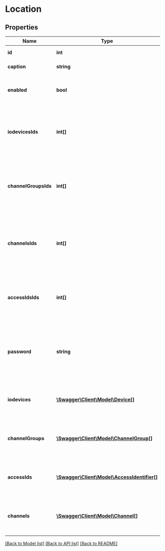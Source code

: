 # Location

## Properties
Name | Type | Description | Notes
------------ | ------------- | ------------- | -------------
**id** | **int** | Location identifier | [optional] 
**caption** | **string** | Location caption | [optional] 
**enabled** | **bool** | &#x60;true&#x60; if the location is enabled, &#x60;false&#x60; otherwise | [optional] 
**iodevicesIds** | **int[]** | array containing the IO Devices identifiers assigned to this location | [optional] 
**channelGroupsIds** | **int[]** | array containing the Channel groups identifiers assigned to this location | [optional] 
**channelsIds** | **int[]** | array containing the Channels identifiers expicitely assigned to this location | [optional] 
**accessIdsIds** | **int[]** | array containing the Access Identifiers identifiers assigned to this location | [optional] 
**password** | **string** | Location password (plain text). Returned only if requested by the &#x60;include&#x60; parameter. | [optional] 
**iodevices** | [**\Swagger\Client\Model\Device[]**](Device.md) | Returned only if requested by the &#x60;include&#x60; parameter. | [optional] 
**channelGroups** | [**\Swagger\Client\Model\ChannelGroup[]**](ChannelGroup.md) | Returned only if requested by the &#x60;include&#x60; parameter. | [optional] 
**accessIds** | [**\Swagger\Client\Model\AccessIdentifier[]**](AccessIdentifier.md) | Returned only if requested by the &#x60;include&#x60; parameter. | [optional] 
**channels** | [**\Swagger\Client\Model\Channel[]**](Channel.md) | Returned only if requested by the &#x60;include&#x60; parameter. | [optional] 

[[Back to Model list]](../README.md#documentation-for-models) [[Back to API list]](../README.md#documentation-for-api-endpoints) [[Back to README]](../README.md)


